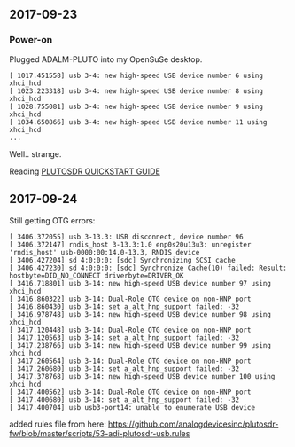 ## 2017-09-23

### Power-on

Plugged ADALM-PLUTO into my OpenSuSe desktop.

```
[ 1017.451558] usb 3-4: new high-speed USB device number 6 using xhci_hcd
[ 1023.223318] usb 3-4: new high-speed USB device number 8 using xhci_hcd
[ 1028.755081] usb 3-4: new high-speed USB device number 9 using xhci_hcd
[ 1034.650866] usb 3-4: new high-speed USB device number 11 using xhci_hcd
...
```

Well.. strange.

Reading [PLUTOSDR QUICKSTART GUIDE](https://www.rtl-sdr.com/plutosdr-quickstart-guide/)

## 2017-09-24

Still getting OTG errors:
```
[ 3406.372055] usb 3-13.3: USB disconnect, device number 96
[ 3406.372147] rndis_host 3-13.3:1.0 enp0s20u13u3: unregister 'rndis_host' usb-0000:00:14.0-13.3, RNDIS device
[ 3406.427204] sd 4:0:0:0: [sdc] Synchronizing SCSI cache
[ 3406.427230] sd 4:0:0:0: [sdc] Synchronize Cache(10) failed: Result: hostbyte=DID_NO_CONNECT driverbyte=DRIVER_OK
[ 3416.718801] usb 3-14: new high-speed USB device number 97 using xhci_hcd
[ 3416.860322] usb 3-14: Dual-Role OTG device on non-HNP port
[ 3416.860430] usb 3-14: set a_alt_hnp_support failed: -32
[ 3416.978748] usb 3-14: new high-speed USB device number 98 using xhci_hcd
[ 3417.120448] usb 3-14: Dual-Role OTG device on non-HNP port
[ 3417.120563] usb 3-14: set a_alt_hnp_support failed: -32
[ 3417.238766] usb 3-14: new high-speed USB device number 99 using xhci_hcd
[ 3417.260564] usb 3-14: Dual-Role OTG device on non-HNP port
[ 3417.260680] usb 3-14: set a_alt_hnp_support failed: -32
[ 3417.378768] usb 3-14: new high-speed USB device number 100 using xhci_hcd
[ 3417.400562] usb 3-14: Dual-Role OTG device on non-HNP port
[ 3417.400680] usb 3-14: set a_alt_hnp_support failed: -32
[ 3417.400704] usb usb3-port14: unable to enumerate USB device
```

added rules file from here:
https://github.com/analogdevicesinc/plutosdr-fw/blob/master/scripts/53-adi-plutosdr-usb.rules
